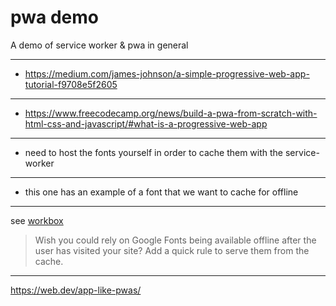 # pwa demo

A demo of service worker & pwa in general

---------------------------------

* https://medium.com/james-johnson/a-simple-progressive-web-app-tutorial-f9708e5f2605

-----------------------------------

* https://www.freecodecamp.org/news/build-a-pwa-from-scratch-with-html-css-and-javascript/#what-is-a-progressive-web-app

---------------------------------------

* need to host the fonts yourself in order to cache them with the service-worker

------------------------------------------

* this one has an example of a font that we want to cache for offline

--------------------------------------------

see [workbox](https://developers.google.com/web/tools/workbox)

> Wish you could rely on Google Fonts being available offline after the user has visited your site? Add a quick rule to serve them from the cache.

---------------------------------------

https://web.dev/app-like-pwas/

